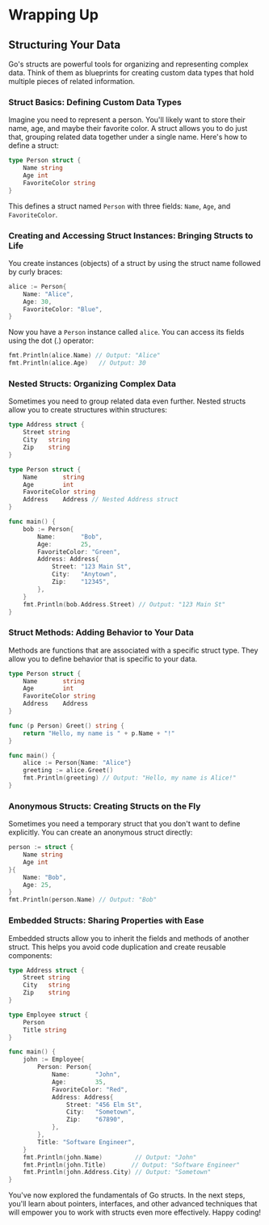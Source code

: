 # Wrapping Up

## Structuring Your Data

Go's structs are powerful tools for organizing and representing complex data. Think of them as blueprints for creating custom data types that hold multiple pieces of related information.

### Struct Basics: Defining Custom Data Types

Imagine you need to represent a person. You'll likely want to store their name, age, and maybe their favorite color. A struct allows you to do just that, grouping related data together under a single name. Here's how to define a struct:

```go
type Person struct {
    Name string
    Age int
    FavoriteColor string
}
```

This defines a struct named `Person` with three fields: `Name`, `Age`, and `FavoriteColor`.

### Creating and Accessing Struct Instances: Bringing Structs to Life

You create instances (objects) of a struct by using the struct name followed by curly braces:

```go
alice := Person{
    Name: "Alice",
    Age: 30,
    FavoriteColor: "Blue",
}
```

Now you have a `Person` instance called `alice`. You can access its fields using the dot (.) operator:

```go
fmt.Println(alice.Name) // Output: "Alice"
fmt.Println(alice.Age)   // Output: 30
```

### Nested Structs: Organizing Complex Data

Sometimes you need to group related data even further. Nested structs allow you to create structures within structures:

```go
type Address struct {
    Street string
    City   string
    Zip    string
}

type Person struct {
    Name       string
    Age        int
    FavoriteColor string
    Address    Address // Nested Address struct
}

func main() {
    bob := Person{
        Name:       "Bob",
        Age:        25,
        FavoriteColor: "Green",
        Address: Address{
            Street: "123 Main St",
            City:   "Anytown",
            Zip:    "12345",
        },
    }
    fmt.Println(bob.Address.Street) // Output: "123 Main St"
}
```

### Struct Methods: Adding Behavior to Your Data

Methods are functions that are associated with a specific struct type. They allow you to define behavior that is specific to your data.

```go
type Person struct {
    Name       string
    Age        int
    FavoriteColor string
    Address    Address 
}

func (p Person) Greet() string {
    return "Hello, my name is " + p.Name + "!"
}

func main() {
    alice := Person{Name: "Alice"}
    greeting := alice.Greet()
    fmt.Println(greeting) // Output: "Hello, my name is Alice!"
}
```

### Anonymous Structs: Creating Structs on the Fly

Sometimes you need a temporary struct that you don't want to define explicitly. You can create an anonymous struct directly:

```go
person := struct {
    Name string
    Age int
}{
    Name: "Bob",
    Age: 25,
}
fmt.Println(person.Name) // Output: "Bob"
```

### Embedded Structs: Sharing Properties with Ease

Embedded structs allow you to inherit the fields and methods of another struct. This helps you avoid code duplication and create reusable components:

```go
type Address struct {
    Street string
    City   string
    Zip    string
}

type Employee struct {
    Person
    Title string
}

func main() {
    john := Employee{
        Person: Person{
            Name:       "John",
            Age:        35,
            FavoriteColor: "Red",
            Address: Address{
                Street: "456 Elm St",
                City:   "Sometown",
                Zip:    "67890",
            },
        },
        Title: "Software Engineer",
    }
    fmt.Println(john.Name)         // Output: "John"
    fmt.Println(john.Title)       // Output: "Software Engineer"
    fmt.Println(john.Address.City) // Output: "Sometown"
}
```

You've now explored the fundamentals of Go structs. In the next steps, you'll learn about pointers, interfaces, and other advanced techniques that will empower you to work with structs even more effectively. Happy coding!
